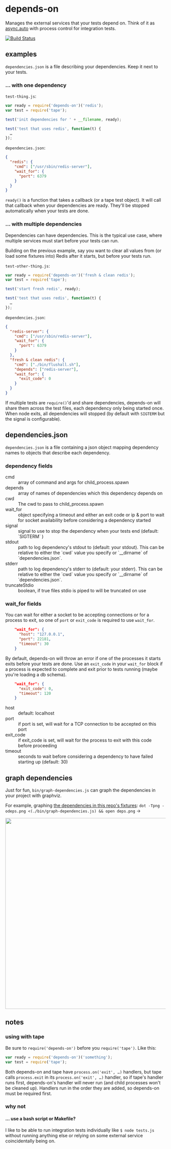 depends-on
==========

Manages the external services that your tests depend on. Think of it as [async.auto](https://github.com/caolan/async#auto) with process control for integration tests.

[![Build Status](https://travis-ci.org/robert-chiniquy/depends-on.svg?branch=master)](https://travis-ci.org/robert-chiniquy/depends-on)

## examples

`dependencies.json` is a file describing your dependencies. Keep it next to your tests.

### … with one dependency

`test-thing.js`:
```javascript
var ready = require('depends-on')('redis');
var test = require('tape');

test('init dependencies for ' + __filename, ready);

test('test that uses redis', function(t) {
  …
});
```

`dependencies.json`:
```json
{
  "redis": {
    "cmd": ["/usr/sbin/redis-server"],
    "wait_for": {
      "port": 6379
    }
  }
}
```

`ready()` is a function that takes a callback (or a tape test object). It will call that callback when your dependencies are ready. They'll be stopped automatically when your tests are done.

### … with multiple dependencies

Dependencies can have dependencies. This is the typical use case, where multiple services must start before your tests can run.

Building on the previous example, say you want to clear all values from (or load some fixtures into) Redis after it starts, but before your tests run.

`test-other-thing.js`:
```javascript
var ready = require('depends-on')('fresh & clean redis');
var test = require('tape');

test('start fresh redis', ready);

test('test that uses redis', function(t) {
  …
});
```

`dependencies.json`:
```json
{
  "redis-server": {
    "cmd": ["/usr/sbin/redis-server"],
    "wait_for": {
      "port": 6379
    }
  },
  "fresh & clean redis": {
    "cmd": ["./bin/flushall.sh"],
    "depends": ["redis-server"],
    "wait_for": {
      "exit_code": 0
    }
  }
}
```

If multiple tests are `require()`'d and share dependencies, depends-on will share them across the test files, each dependency only being started once. When node exits, all dependencies will stopped (by default with `SIGTERM` but the signal is configurable).

## dependencies.json
`dependencies.json` is a file containing a json object mapping dependency names to objects that describe each dependency.

### dependency fields

<dl>
<dt>cmd</dt>
<dd>array of command and args for child_process.spawn</dd>

<dt>depends</dt>
<dd>array of names of dependencies which this dependency depends on</dd>

<dt>cwd</dt>
<dd>The cwd to pass to child_process.spawn</dd>

<dt>wait_for</dt>
<dd>object specifying a timeout and either an exit code or ip & port to wait for socket availability before considering a dependency started</dd>

<dt>signal</dt>
<dd>signal to use to stop the dependency when your tests end (default: `SIGTERM` )</dd>

<dt>stdout</dt>
<dd>path to log dependency's stdout to (default: your stdout). This can be relative to either the `cwd` value you specify or `__dirname` of `dependencies.json`.</dd>

<dt>stderr</dt>
<dd>path to log dependency's stderr to (default: your stderr). This can be relative to either the `cwd` value you specify or `__dirname` of `dependencies.json`.</dd>

<dt>truncateStdio</dt>
<dd>boolean, if true files stdio is piped to will be truncated on use</dd>


</dl>

### wait_for fields

You can wait for either a socket to be accepting connections or for a process to exit, so one of `port` or `exit_code` is required to use `wait_for`.

```json
    "wait_for": {
      "host": "127.0.0.1",
      "port": 22181,
      "timeout": 30
    }
```

By default, depends-on will throw an error if one of the processes it starts exits before your tests are done. Use an `exit_code` in your `wait_for` block if a process is expected to complete and exit prior to tests running (maybe you're loading a db schema).

```json
    "wait_for": {
      "exit_code": 0,
      "timeout": 120
    }
```

<dl>

<dt>host</dt>
<dd>default: localhost</dd>

<dt>port</dt>
<dd>if port is set, will wait for a TCP connection to be accepted on this port</dd>

<dt>exit_code</dt>
<dd>if exit_code is set, will wait for the process to exit with this code before proceeding</dd>

<dt>timeout</dt>
<dd>seconds to wait before considering a dependency to have failed starting up (default: 30)</dd>

</dl>

## graph dependencies

Just for fun, `bin/graph-dependencies.js` can graph the dependencies in your project with graphviz.

For example, graphing [the dependencies in this repo's fixtures](https://github.com/robert-chiniquy/depends-on/blob/master/tests/dependencies.json):
`dot -Tpng -odeps.png <(./bin/graph-dependencies.js) && open deps.png` ->

<img src="./deps.png" width=600 />

## notes
### using with tape
Be sure to `require('depends-on')` before you `require('tape')`. Like this:

```javascript
var ready = require('depends-on')('something');
var test = require('tape');
```

Both depends-on and tape have `process.on('exit', …)` handlers, but tape calls `process.exit` in its `process.on('exit', …)` handler, so if tape's handler runs first, depends-on's handler will never run (and child processes won't be cleaned up). Handlers run in the order they are added, so depends-on must be required first.

### why not
#### … use a bash script or Makefile?

I like to be able to run integration tests individually like `$ node tests.js` without running anything else or relying on some external service coincidentally being on.

